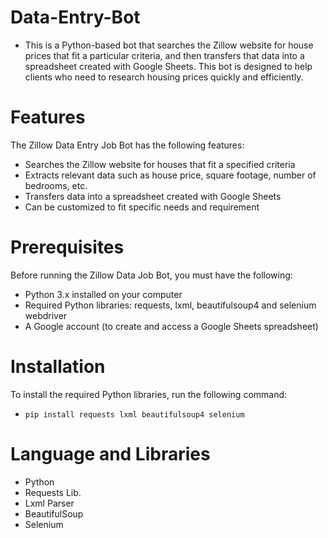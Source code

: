 # Data-Entry-Bot
- This is a Python-based bot that searches the Zillow website for house prices that fit a particular criteria, and then transfers that data into a spreadsheet created with Google Sheets. This bot is designed to help clients who need to research housing prices quickly and efficiently.

# Features
The Zillow Data Entry Job Bot has the following features:
- Searches the Zillow website for houses that fit a specified criteria
- Extracts relevant data such as house price, square footage, number of bedrooms, etc.
- Transfers data into a spreadsheet created with Google Sheets
- Can be customized to fit specific needs and requirement

# Prerequisites
Before running the Zillow Data Job Bot, you must have the following:
- Python 3.x installed on your computer
- Required Python libraries: requests, lxml, beautifulsoup4 and selenium webdriver
- A Google account (to create and access a Google Sheets spreadsheet)

# Installation
To install the required Python libraries, run the following command:
- `pip install requests lxml beautifulsoup4 selenium
`

# Language and Libraries
- Python
- Requests Lib.
- Lxml Parser
- BeautifulSoup
- Selenium
